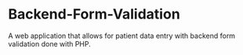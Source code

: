 # Backend-Form-Validation
 A web application that allows for patient data entry with backend form validation done with PHP.
